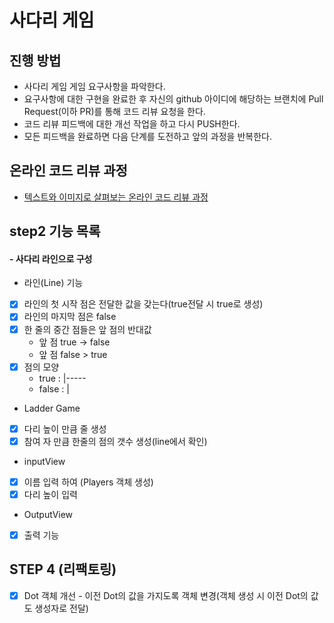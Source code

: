 # 사다리 게임
## 진행 방법
* 사다리 게임 게임 요구사항을 파악한다.
* 요구사항에 대한 구현을 완료한 후 자신의 github 아이디에 해당하는 브랜치에 Pull Request(이하 PR)를 통해 코드 리뷰 요청을 한다.
* 코드 리뷰 피드백에 대한 개선 작업을 하고 다시 PUSH한다.
* 모든 피드백을 완료하면 다음 단계를 도전하고 앞의 과정을 반복한다.

## 온라인 코드 리뷰 과정
* [텍스트와 이미지로 살펴보는 온라인 코드 리뷰 과정](https://github.com/nextstep-step/nextstep-docs/tree/master/codereview)


##  step2 기능 목록

#### - 사다리 라인으로 구성 

* 라인(Line) 기능  
 - [x] 라인의 첫 시작 점은 전달한 값을 갖는다(true전달 시 true로 생성)
 - [x] 라인의 마지막 점은 false
 - [x] 한 줄의 중간 점들은 앞 점의 반대값
   - 앞 점 true -> false 
   - 앞 점 false > true 
 - [x] 점의 모양 
   - true : |-----
   - false : |   
 * Ladder Game
 - [x] 다리 높이 만큼 줄 생성
 - [x] 참여 자 만큼 한줄의 점의 갯수 생성(line에서 확인)

* inputView 
 - [x] 이름 입력 하여 (Players 객체 생성)
 - [x] 다리 높이 입력

* OutputView
- [x] 출력 기능

## STEP 4 (리팩토링)

- [x] Dot 객체 개선 - 이전 Dot의 값을 가지도록 객체 변경(객체 생성 시 이전 Dot의 값도 생성자로 전달) 

